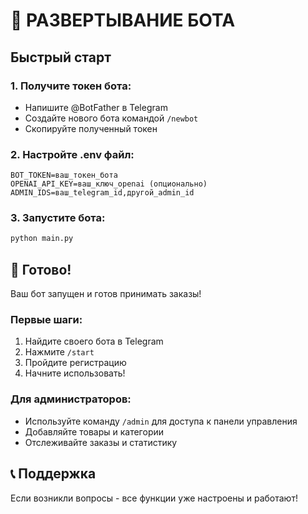 # 🚀 РАЗВЕРТЫВАНИЕ БОТА

## Быстрый старт

### 1. Получите токен бота:
- Напишите @BotFather в Telegram
- Создайте нового бота командой `/newbot`
- Скопируйте полученный токен

### 2. Настройте .env файл:
```env
BOT_TOKEN=ваш_токен_бота
OPENAI_API_KEY=ваш_ключ_openai (опционально)
ADMIN_IDS=ваш_telegram_id,другой_admin_id
```

### 3. Запустите бота:
```bash
python main.py
```

## 🎯 Готово!

Ваш бот запущен и готов принимать заказы!

### Первые шаги:
1. Найдите своего бота в Telegram
2. Нажмите `/start`
3. Пройдите регистрацию
4. Начните использовать!

### Для администраторов:
- Используйте команду `/admin` для доступа к панели управления
- Добавляйте товары и категории
- Отслеживайте заказы и статистику

## 📞 Поддержка

Если возникли вопросы - все функции уже настроены и работают!